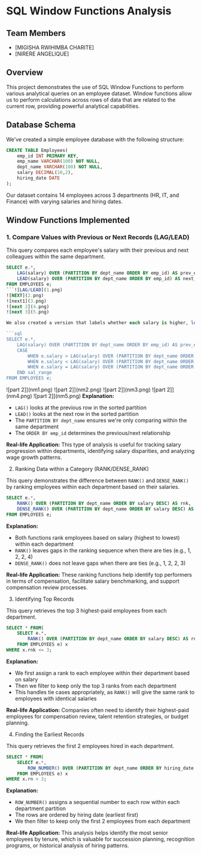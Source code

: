 # SQL Window Functions Analysis

## Team Members
- [MIGISHA RWIHIMBA CHARITE]
- [NIRERE ANGELIQUE]

## Overview
This project demonstrates the use of SQL Window Functions to perform various analytical queries on an employee dataset. Window functions allow us to perform calculations across rows of data that are related to the current row, providing powerful analytical capabilities.

## Database Schema
We've created a simple employee database with the following structure:

```sql
CREATE TABLE Employees(
    emp_id INT PRIMARY KEY,
    emp_name VARCHAR(100) NOT NULL,
    dept_name VARCHAR(100) NOT NULL,
    salary DECIMAL(10,2),
    hiring_date DATE
);
```

Our dataset contains 14 employees across 3 departments (HR, IT, and Finance) with varying salaries and hiring dates.
## Window Functions Implemented

### 1. Compare Values with Previous or Next Records (LAG/LEAD)

This query compares each employee's salary with their previous and next colleagues within the same department.

```sql
SELECT e.*,
    LAG(salary) OVER (PARTITION BY dept_name ORDER BY emp_id) AS prev_emp_salary,
    LEAD(salary) OVER (PARTITION BY dept_name ORDER BY emp_id) AS next_emp_salary
FROM EMPLOYEES e;
```![LAG/LEAD](1.png)
![NEXT](2.png)
![next1](3.png)
![next 2](4.png)
![next 3](5.png)

We also created a version that labels whether each salary is higher, lower, or the same as the previous employee's salary:

```sql
SELECT e.*,
    LAG(salary) OVER (PARTITION BY dept_name ORDER BY emp_id) AS prev_emp_salary,
    CASE 
        WHEN e.salary > LAG(salary) OVER (PARTITION BY dept_name ORDER BY emp_id) THEN 'Higher than the previous employee'
        WHEN e.salary < LAG(salary) OVER (PARTITION BY dept_name ORDER BY emp_id) THEN 'Lower than the previous employee'
        WHEN e.salary = LAG(salary) OVER (PARTITION BY dept_name ORDER BY emp_id) THEN 'Same as previous employee'
    END sal_range
FROM EMPLOYEES e;
```
![part 2]](nm1.png) ![part 2]](nm2.png) ![part 2]](nm3.png) ![part 2]](nm4.png) ![part 2]](nm5.png)
**Explanation:** 
- `LAG()` looks at the previous row in the sorted partition
- `LEAD()` looks at the next row in the sorted partition
- The `PARTITION BY dept_name` ensures we're only comparing within the same department
- The `ORDER BY emp_id` determines the previous/next relationship

**Real-life Application:** This type of analysis is useful for tracking salary progression within departments, identifying salary disparities, and analyzing wage growth patterns.

 2. Ranking Data within a Category (RANK/DENSE_RANK)

This query demonstrates the difference between `RANK()` and `DENSE_RANK()` by ranking employees within each department based on their salaries.

```sql
SELECT e.*,
    RANK() OVER (PARTITION BY dept_name ORDER BY salary DESC) AS rnk,
    DENSE_RANK() OVER (PARTITION BY dept_name ORDER BY salary DESC) AS DENSE_rnk
FROM EMPLOYEES e;
```

**Explanation:**
- Both functions rank employees based on salary (highest to lowest) within each department
- `RANK()` leaves gaps in the ranking sequence when there are ties (e.g., 1, 2, 2, 4)
- `DENSE_RANK()` does not leave gaps when there are ties (e.g., 1, 2, 2, 3)

**Real-life Application:** These ranking functions help identify top performers in terms of compensation, facilitate salary benchmarking, and support compensation review processes.

 3. Identifying Top Records

This query retrieves the top 3 highest-paid employees from each department.

```sql
SELECT * FROM(
    SELECT e.*,
        RANK() OVER (PARTITION BY dept_name ORDER BY salary DESC) AS rnk
    FROM EMPLOYEES e) x
WHERE x.rnk <= 3;
```

**Explanation:**
- We first assign a rank to each employee within their department based on salary
- Then we filter to keep only the top 3 ranks from each department
- This handles tie cases appropriately, as `RANK()` will give the same rank to employees with identical salaries

**Real-life Application:** Companies often need to identify their highest-paid employees for compensation review, talent retention strategies, or budget planning.

 4. Finding the Earliest Records

This query retrieves the first 2 employees hired in each department.

```sql
SELECT * FROM(
    SELECT e.*,
        ROW_NUMBER() OVER (PARTITION BY dept_name ORDER BY hiring_date ASC) AS rn
    FROM EMPLOYEES e) x
WHERE x.rn < 3;
```

**Explanation:**
- `ROW_NUMBER()` assigns a sequential number to each row within each department partition
- The rows are ordered by hiring date (earliest first)
- We then filter to keep only the first 2 employees from each department

**Real-life Application:** This analysis helps identify the most senior employees by tenure, which is valuable for succession planning, recognition programs, or historical analysis of hiring patterns.